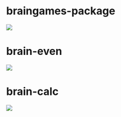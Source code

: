 # braingames-package
<a href="https://codeclimate.com/github/codeclimate/codeclimate/maintainability"><img src="https://api.codeclimate.com/v1/badges/a99a88d28ad37a79dbf6/maintainability" /></a>

# brain-even
<a href="https://asciinema.org/a/YveazpTL5o0TuOBb4BKXQWLGQ" target="_blank"><img src="https://asciinema.org/a/YveazpTL5o0TuOBb4BKXQWLGQ.svg" /></a>

# brain-calc
<a href="https://asciinema.org/a/UDUpphCBaHABoasJeXswP4ZGl" target="_blank"><img src="https://asciinema.org/a/UDUpphCBaHABoasJeXswP4ZGl.svg" /></a>

